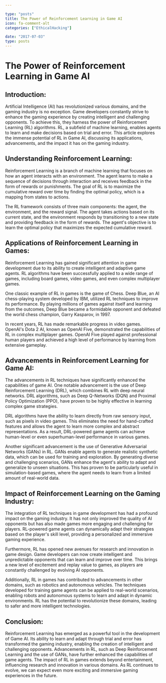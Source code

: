 ```yaml
---

type: "posts"
title: The Power of Reinforcement Learning in Game AI
icon: fa-comment-alt
categories: ["EthicalHacking"]

date: "2017-07-03"
type: posts
---
```





# The Power of Reinforcement Learning in Game AI

## Introduction:

Artificial Intelligence (AI) has revolutionized various domains, and the gaming industry is no exception. Game developers constantly strive to enhance the gaming experience by creating intelligent and challenging opponents. To achieve this, they harness the power of Reinforcement Learning (RL) algorithms. RL, a subfield of machine learning, enables agents to learn and make decisions based on trial and error. This article explores the immense potential of RL in Game AI, discussing its applications, advancements, and the impact it has on the gaming industry.

## Understanding Reinforcement Learning:

Reinforcement Learning is a branch of machine learning that focuses on how an agent interacts with an environment. The agent learns to make a sequence of decisions through interaction and receives feedback in the form of rewards or punishments. The goal of RL is to maximize the cumulative reward over time by finding the optimal policy, which is a mapping from states to actions.

The RL framework consists of three main components: the agent, the environment, and the reward signal. The agent takes actions based on its current state, and the environment responds by transitioning to a new state and providing feedback in the form of rewards. The agent's objective is to learn the optimal policy that maximizes the expected cumulative reward.

## Applications of Reinforcement Learning in Games:

Reinforcement Learning has gained significant attention in game development due to its ability to create intelligent and adaptive game agents. RL algorithms have been successfully applied to a wide range of games, including board games, video games, and even complex multiplayer games.

One classic example of RL in games is the game of Chess. Deep Blue, an AI chess-playing system developed by IBM, utilized RL techniques to improve its performance. By playing millions of games against itself and learning from the outcomes, Deep Blue became a formidable opponent and defeated the world chess champion, Garry Kasparov, in 1997.

In recent years, RL has made remarkable progress in video games. OpenAI's Dota 2 AI, known as OpenAI Five, demonstrated the capabilities of RL in complex multiplayer games. OpenAI Five played against professional human players and achieved a high level of performance by learning from extensive gameplay.

## Advancements in Reinforcement Learning for Game AI:

The advancements in RL techniques have significantly enhanced the capabilities of game AI. One notable advancement is the use of Deep Reinforcement Learning (DRL), which combines RL with deep neural networks. DRL algorithms, such as Deep Q-Networks (DQN) and Proximal Policy Optimization (PPO), have proven to be highly effective in learning complex game strategies.

DRL algorithms have the ability to learn directly from raw sensory input, such as pixels in video games. This eliminates the need for hand-crafted features and allows the agent to learn more complex and abstract representations. As a result, DRL-powered game agents can achieve human-level or even superhuman-level performance in various games.

Another significant advancement is the use of Generative Adversarial Networks (GANs) in RL. GANs enable agents to generate realistic synthetic data, which can be used for training and exploration. By generating diverse and challenging scenarios, GANs enhance the agent's ability to adapt and generalize to unseen situations. This has proven to be particularly useful in simulation-based games, where the agent needs to learn from a limited amount of real-world data.

## Impact of Reinforcement Learning on the Gaming Industry:

The integration of RL techniques in game development has had a profound impact on the gaming industry. It has not only improved the quality of AI opponents but has also made games more engaging and challenging for players. RL-powered game agents can dynamically adapt their strategies based on the player's skill level, providing a personalized and immersive gaming experience.

Furthermore, RL has opened new avenues for research and innovation in game design. Game developers can now create intelligent and unpredictable opponents that can learn and improve over time. This brings a new level of excitement and replay value to games, as players are constantly challenged by evolving AI opponents.

Additionally, RL in games has contributed to advancements in other domains, such as robotics and autonomous vehicles. The techniques developed for training game agents can be applied to real-world scenarios, enabling robots and autonomous systems to learn and adapt in dynamic environments. RL has the potential to revolutionize these domains, leading to safer and more intelligent technologies.

## Conclusion:

Reinforcement Learning has emerged as a powerful tool in the development of Game AI. Its ability to learn and adapt through trial and error has transformed the gaming industry, enabling the creation of intelligent and challenging opponents. Advancements in RL, such as Deep Reinforcement Learning and the use of GANs, have further enhanced the capabilities of game agents. The impact of RL in games extends beyond entertainment, influencing research and innovation in various domains. As RL continues to evolve, we can expect even more exciting and immersive gaming experiences in the future.